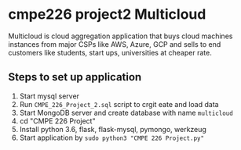 # cmpe226 project2 Multicloud

Multicloud is cloud aggregation application that buys cloud machines instances from major CSPs like AWS, Azure, GCP and sells to end customers like students, start ups, universities at cheaper rate.  

## Steps to set up application
1. Start mysql server
2. Run `CMPE_226_Project_2.sql` script to crgit eate and load data
3. Start MongoDB server and create database with name `multicloud`
4. cd "CMPE 226 Project"
5. Install python 3.6, flask, flask-mysql, pymongo, werkzeug 
6. Start application by `sudo python3 "CMPE 226 Project.py"`